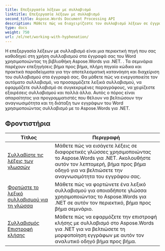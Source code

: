 ```yaml
---
title: Επεξεργασία λέξεων με συλλαβισμό
linktitle: Επεξεργασία λέξεων με συλλαβισμό
second_title: Aspose.Words Document Processing API
description: Μάθετε πώς να διαχειρίζεστε τον συλλαβισμό λέξεων σε έγγραφα του Word με το Aspose.Words για .NET. Περιλαμβάνονται πλήρη σεμινάρια και πρακτικά παραδείγματα.
type: docs
weight: 750
url: /el/net/working-with-hyphenation/
---
```

Η επεξεργασία λέξεων με συλλαβισμό είναι μια περιεκτική πηγή που σας καθοδηγεί στη χρήση συλλαβισμού στα έγγραφά σας του Word χρησιμοποιώντας τη βιβλιοθήκη Aspose.Words για .NET. . Τα σεμινάρια παρέχουν επεξηγήσεις βήμα προς βήμα, πλήρη πηγαίο κώδικα και πρακτικά παραδείγματα για την αποτελεσματική κατανόηση και διαχείριση του συλλαβισμού στα έγγραφά σας. Θα μάθετε πώς να ενεργοποιείτε τον αυτόματο συλλαβισμό, να προσαρμόζετε λεξικά συλλαβισμού, να εφαρμόζετε συλλαβισμό σε συγκεκριμένες παραγράφους, να χειρίζεστε εξαιρέσεις συλλαβισμού και πολλά άλλα. Αυτός ο πόρος είναι απαραίτητος για προγραμματιστές που θέλουν να βελτιώσουν την αναγνωσιμότητα και τη διάταξη των εγγράφων του Word χρησιμοποιώντας συλλαβισμό με το Aspose.Words για .NET.

 ## Φροντιστήρια
| Τίτλος | Περιγραφή |
| --- | --- |
| [Συλλαβίστε τις λέξεις των γλωσσών](./hyphenate-words-of-languages/) | Μάθετε πώς να εισάγετε λέξεις σε διαφορετικές γλώσσες χρησιμοποιώντας το Aspose.Words για .NET. Ακολουθήστε αυτόν τον λεπτομερή, βήμα προς βήμα οδηγό για να βελτιώσετε την αναγνωσιμότητα του εγγράφου σας. |
| [Φορτώστε το λεξικό συλλαβισμού για τη γλώσσα](./load-hyphenation-dictionary-for-language/) | Μάθετε πώς να φορτώνετε ένα λεξικό συλλαβισμού για οποιαδήποτε γλώσσα χρησιμοποιώντας το Aspose.Words για .NET σε αυτόν τον περιεκτικό, βήμα προς βήμα σεμινάριο. |
| [Συλλαβισμός Επιστροφή κλήσης](./hyphenation-callback/) | Μάθετε πώς να εφαρμόζετε την επιστροφή κλήσης με συλλαβισμό στο Aspose.Words για .NET για να βελτιώσετε τη μορφοποίηση εγγράφων με αυτόν τον αναλυτικό οδηγό βήμα προς βήμα. |